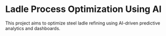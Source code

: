 # Ladle Process Optimization Using AI

This project aims to optimize steel ladle refining using AI-driven predictive analytics and dashboards.